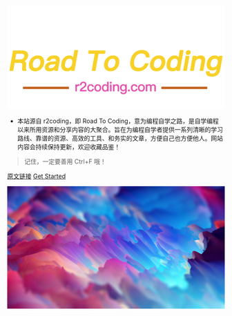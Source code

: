![logo](_media/img/r2coding_logo_cover.7hb2s8l3eqk0.png)

* 本站源自 r2coding，即 Road To Coding，意为编程自学之路，是自学编程以来所用资源和分享内容的大聚合。旨在为编程自学者提供一系列清晰的学习路线、靠谱的资源、高效的工具、和务实的文章，方便自己也方便他人。网站内容会持续保持更新，欢迎收藏品鉴！

> 记住，一定要善用 Ctrl+F 哦！

[原文链接](https://www.r2coding.com/)
[Get Started](README)

![bg](_media/img/bg.png)

